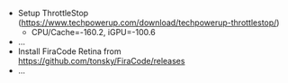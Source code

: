 - Setup ThrottleStop (https://www.techpowerup.com/download/techpowerup-throttlestop/)
  - CPU/Cache=-160.2, iGPU=-100.6
- ...
- Install FiraCode Retina from https://github.com/tonsky/FiraCode/releases
- ...
